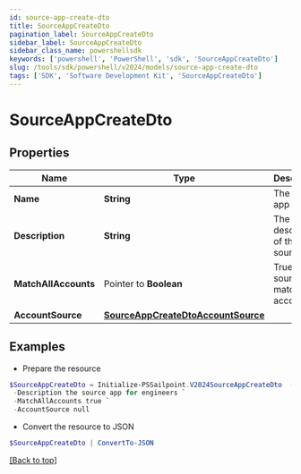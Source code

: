 ```yaml
---
id: source-app-create-dto
title: SourceAppCreateDto
pagination_label: SourceAppCreateDto
sidebar_label: SourceAppCreateDto
sidebar_class_name: powershellsdk
keywords: ['powershell', 'PowerShell', 'sdk', 'SourceAppCreateDto'] 
slug: /tools/sdk/powershell/v2024/models/source-app-create-dto
tags: ['SDK', 'Software Development Kit', 'SourceAppCreateDto']
---
```



# SourceAppCreateDto

## Properties

Name | Type | Description | Notes
------------ | ------------- | ------------- | -------------
**Name** |  **String** | The source app name | [required]
**Description** |  **String** | The description of the source app | [required]
**MatchAllAccounts** |  Pointer to **Boolean** | True if the source app match all accounts | [optional] [default to $false]
**AccountSource** |  [**SourceAppCreateDtoAccountSource**](source-app-create-dto-account-source) |  | [required]

## Examples

- Prepare the resource
```powershell
$SourceAppCreateDto = Initialize-PSSailpoint.V2024SourceAppCreateDto  -Name my app `
 -Description the source app for engineers `
 -MatchAllAccounts true `
 -AccountSource null
```

- Convert the resource to JSON
```powershell
$SourceAppCreateDto | ConvertTo-JSON
```


[[Back to top]](#) 


